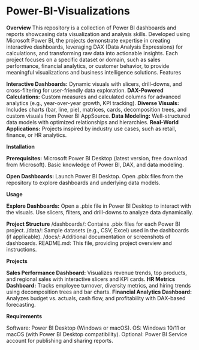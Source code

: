 # Power-BI-Visualizations

**Overview**
This repository is a collection of Power BI dashboards and reports showcasing data visualization and analysis skills. Developed using Microsoft Power BI, the projects demonstrate expertise in creating interactive dashboards, leveraging DAX (Data Analysis Expressions) for calculations, and transforming raw data into actionable insights. Each project focuses on a specific dataset or domain, such as sales performance, financial analytics, or customer behavior, to provide meaningful visualizations and business intelligence solutions.
Features

**Interactive Dashboards:** Dynamic visuals with slicers, drill-downs, and cross-filtering for user-friendly data exploration.
**DAX-Powered Calculations:** Custom measures and calculated columns for advanced analytics (e.g., year-over-year growth, KPI tracking).
**Diverse Visuals:** Includes charts (bar, line, pie), matrices, cards, decomposition trees, and custom visuals from Power BI AppSource.
**Data Modeling:** Well-structured data models with optimized relationships and hierarchies.
**Real-World Applications:** Projects inspired by industry use cases, such as retail, finance, or HR analytics.

**Installation**

**Prerequisites:**
Microsoft Power BI Desktop (latest version, free download from Microsoft).
Basic knowledge of Power BI, DAX, and data modeling.

**Open Dashboards:**
Launch Power BI Desktop.
Open .pbix files from the repository to explore dashboards and underlying data models.

**Usage**

**Explore Dashboards:**
Open a .pbix file in Power BI Desktop to interact with the visuals.
Use slicers, filters, and drill-downs to analyze data dynamically.

**Project Structure**
/dashboards/: Contains .pbix files for each Power BI project.
/data/: Sample datasets (e.g., CSV, Excel) used in the dashboards (if applicable).
/docs/: Additional documentation or screenshots of dashboards.
README.md: This file, providing project overview and instructions.

**Projects**

**Sales Performance Dashboard:** Visualizes revenue trends, top products, and regional sales with interactive slicers and KPI cards.
**HR Metrics Dashboard:** Tracks employee turnover, diversity metrics, and hiring trends using decomposition trees and bar charts.
**Financial Analytics Dashboard:** Analyzes budget vs. actuals, cash flow, and profitability with DAX-based forecasting.

**Requirements**

Software: Power BI Desktop (Windows or macOS).
OS: Windows 10/11 or macOS (with Power BI Desktop compatibility).
Optional: Power BI Service account for publishing and sharing reports.

